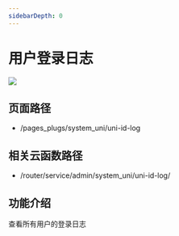 ```yaml
---
sidebarDepth: 0
---
```


# 用户登录日志

![](https://vkceyugu.cdn.bspapp.com/VKCEYUGU-cf0c5e69-620c-4f3c-84ab-f4619262939f/bd79dbe1-cc6b-4c12-8d0a-247c42945591.png)

## 页面路径

* /pages_plugs/system_uni/uni-id-log

## 相关云函数路径

* /router/service/admin/system_uni/uni-id-log/

## 功能介绍

查看所有用户的登录日志
